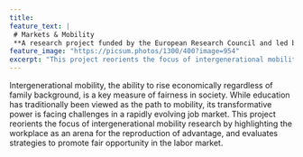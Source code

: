 ```yaml
---
title: 
feature_text: |
 # Markets & Mobility
 **A research project funded by the European Research Council and led by Per Engzell at University College London.**
feature_image: "https://picsum.photos/1300/400?image=954" 
excerpt: "This project reorients the focus of intergenerational mobility research by highlighting the labor market as an arena for the reproduction of advantage and evaluates strategies to promote fair opportunity in the labor market."
---
```


Intergenerational mobility, the ability to rise economically regardless of family background, is a key measure of fairness in society. While education has traditionally been viewed as the path to mobility, its transformative power is facing challenges in a rapidly evolving job market. This project reorients the focus of intergenerational mobility research by highlighting the workplace as an arena for the reproduction of advantage, and evaluates strategies to promote fair opportunity in the labor market.
